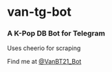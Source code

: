 # van-tg-bot
<h3>A K-Pop DB Bot for Telegram</h3>
<p>Uses cheerio for scraping</p>
<p>Find me at <a href="https://t.me/VanBT21_Bot">@VanBT21_Bot</a></p>
